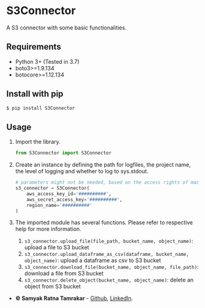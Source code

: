 # S3Connector
A S3 connector with some basic functionalities.

## Requirements

* Python 3+ (Tested in 3.7)
* boto3>=1.9.134
* botocore>=1.12.134


## Install with pip
```bash
$ pip install S3Connector
```

## Usage
1. Import the library.
    ```python
    from S3Connector import S3Connector
    ```
2. Create an instance by defining the path for logfiles, the project name, the level of logging and whether to log to sys.stdout.
    ```python
    # parameters might not be needed, based on the access rights of machine 
    s3_connector = S3Connector(
        aws_access_key_id='##########',
        aws_secret_access_key='##########',
        region_name='##########'
    )
    ```
3. The imported module has several functions. Please refer to respective help for more information.

    1. ```s3_connector.upload_file(file_path, bucket_name, object_name)```: upload a file to S3 bucket
    1. ```s3_connector.upload_dataframe_as_csv(dataframe, bucket_name, object_name)```: upload a dataframe as csv to S3 bucket
    1. ```s3_connector.download_file(bucket_name, object_name, file_path)```: download a file from S3 bucket
    1. ```s3_connector.delete_object(bucket_name, object_name)```: delete an object from S3 bucket


* **&copy; Samyak Ratna Tamrakar** - [Github](https://github.com/srtamrakar), [LinkedIn](https://www.linkedin.com/in/srtamrakar/).